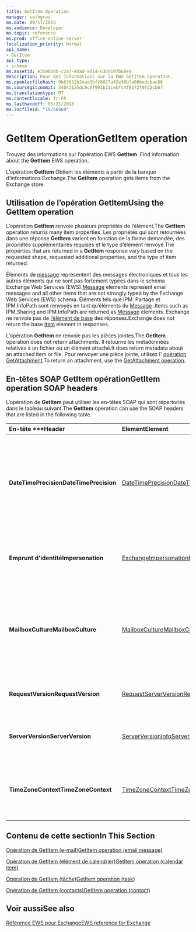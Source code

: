 ```yaml
---
title: GetItem Operation
manager: sethgros
ms.date: 09/17/2015
ms.audience: Developer
ms.topic: reference
ms.prod: office-online-server
localization_priority: Normal
api_name:
- GetItem
api_type:
- schema
ms.assetid: e3590b8b-c2a7-4dad-a014-6360197b68e4
description: Pour des informations sur la EWS GetItem operation.
ms.openlocfilehash: 9b63032b2eaa3bf26027a42e38bfa06bedcbac86
ms.sourcegitcommit: 34041125dc8c5f993b21cebfc4f8b72f0fd2cb6f
ms.translationtype: MT
ms.contentlocale: fr-FR
ms.lasthandoff: 06/25/2018
ms.locfileid: "19756660"
---
```

# <a name="getitem-operation"></a><span data-ttu-id="ed725-103">GetItem Operation</span><span class="sxs-lookup"><span data-stu-id="ed725-103">GetItem operation</span></span>

<span data-ttu-id="ed725-104">Trouvez des informations sur l’opération EWS **GetItem** .</span><span class="sxs-lookup"><span data-stu-id="ed725-104">Find information about the **GetItem** EWS operation.</span></span> 
  
<span data-ttu-id="ed725-105">L’opération **GetItem** Obtient les éléments à partir de la banque d’informations Exchange.</span><span class="sxs-lookup"><span data-stu-id="ed725-105">The **GetItem** operation gets items from the Exchange store.</span></span> 
  
## <a name="using-the-getitem-operation"></a><span data-ttu-id="ed725-106">Utilisation de l’opération GetItem</span><span class="sxs-lookup"><span data-stu-id="ed725-106">Using the GetItem operation</span></span>

<span data-ttu-id="ed725-107">L’opération **GetItem** renvoie plusieurs propriétés de l’élément.</span><span class="sxs-lookup"><span data-stu-id="ed725-107">The **GetItem** operation returns many item properties.</span></span> <span data-ttu-id="ed725-108">Les propriétés qui sont retournées dans une réponse **GetItem** varient en fonction de la forme demandée, des propriétés supplémentaires requises et le type d’élément renvoyé.</span><span class="sxs-lookup"><span data-stu-id="ed725-108">The properties that are returned in a **GetItem** response vary based on the requested shape, requested additional properties, and the type of item returned.</span></span> 
  
<span data-ttu-id="ed725-109">Éléments de [message](message-ex15websvcsotherref.md) représentent des messages électroniques et tous les autres éléments qui ne sont pas fortement typées dans le schéma Exchange Web Services (EWS).</span><span class="sxs-lookup"><span data-stu-id="ed725-109">[Message](message-ex15websvcsotherref.md) elements represent email messages and all other items that are not strongly typed by the Exchange Web Services (EWS) schema.</span></span> <span data-ttu-id="ed725-110">Éléments tels que IPM. Partage et IPM.InfoPath sont renvoyés en tant qu’éléments du [Message](message-ex15websvcsotherref.md) .</span><span class="sxs-lookup"><span data-stu-id="ed725-110">Items such as IPM.Sharing and IPM.InfoPath are returned as [Message](message-ex15websvcsotherref.md) elements.</span></span> <span data-ttu-id="ed725-111">Exchange ne renvoie pas de [l’élément de base](item.md) des réponses.</span><span class="sxs-lookup"><span data-stu-id="ed725-111">Exchange does not return the base [Item](item.md) element in responses.</span></span> 
  
<span data-ttu-id="ed725-112">L’opération **GetItem** ne renvoie pas les pièces jointes.</span><span class="sxs-lookup"><span data-stu-id="ed725-112">The **GetItem** operation does not return attachments.</span></span> <span data-ttu-id="ed725-113">Il retourne les métadonnées relatives à un fichier ou un élément attaché.</span><span class="sxs-lookup"><span data-stu-id="ed725-113">It does return metadata about an attached item or file.</span></span> <span data-ttu-id="ed725-114">Pour renvoyer une pièce jointe, utilisez l' [opération GetAttachment](getattachment-operation.md).</span><span class="sxs-lookup"><span data-stu-id="ed725-114">To return an attachment, use the [GetAttachment operation](getattachment-operation.md).</span></span>
  
## <a name="getitem-operation-soap-headers"></a><span data-ttu-id="ed725-115">En-têtes SOAP GetItem opération</span><span class="sxs-lookup"><span data-stu-id="ed725-115">GetItem operation SOAP headers</span></span>

<span data-ttu-id="ed725-116">L’opération de **GetItem** peut utiliser les en-têtes SOAP qui sont répertoriés dans le tableau suivant.</span><span class="sxs-lookup"><span data-stu-id="ed725-116">The **GetItem** operation can use the SOAP headers that are listed in the following table.</span></span> 
  
|<span data-ttu-id="ed725-117">En-tête \*\*\*</span><span class="sxs-lookup"><span data-stu-id="ed725-117">****Header****</span></span>|<span data-ttu-id="ed725-118">****Element****</span><span class="sxs-lookup"><span data-stu-id="ed725-118">****Element****</span></span>|<span data-ttu-id="ed725-119">****Description****</span><span class="sxs-lookup"><span data-stu-id="ed725-119">****Description****</span></span>|
|:-----|:-----|:-----|
|<span data-ttu-id="ed725-120">**DateTimePrecision**</span><span class="sxs-lookup"><span data-stu-id="ed725-120">**DateTimePrecision**</span></span> <br/> |[<span data-ttu-id="ed725-121">DateTimePrecision</span><span class="sxs-lookup"><span data-stu-id="ed725-121">DateTimePrecision</span></span>](datetimeprecision.md) <br/> |<span data-ttu-id="ed725-122">Spécifie la résolution des valeurs de date/heure dans les réponses à partir du serveur, en secondes ou en millisecondes.</span><span class="sxs-lookup"><span data-stu-id="ed725-122">Specifies the resolution of data/time values in responses from the server, either in seconds or in milliseconds.</span></span>  <br/> |
|<span data-ttu-id="ed725-123">**Emprunt d’identité**</span><span class="sxs-lookup"><span data-stu-id="ed725-123">**Impersonation**</span></span> <br/> |[<span data-ttu-id="ed725-124">ExchangeImpersonation</span><span class="sxs-lookup"><span data-stu-id="ed725-124">ExchangeImpersonation</span></span>](exchangeimpersonation.md) <br/> |<span data-ttu-id="ed725-125">Identifie l’utilisateur emprunte l’identité de l’application cliente.</span><span class="sxs-lookup"><span data-stu-id="ed725-125">Identifies the user whom the client application is impersonating.</span></span>  <br/> |
|<span data-ttu-id="ed725-126">**MailboxCulture**</span><span class="sxs-lookup"><span data-stu-id="ed725-126">**MailboxCulture**</span></span> <br/> |[<span data-ttu-id="ed725-127">MailboxCulture</span><span class="sxs-lookup"><span data-stu-id="ed725-127">MailboxCulture</span></span>](mailboxculture.md) <br/> |<span data-ttu-id="ed725-128">Identifie la culture, comme défini dans RFC 3066, « Balises pour l’Identification des langues », à utiliser pour accéder à la boîte aux lettres.</span><span class="sxs-lookup"><span data-stu-id="ed725-128">Identifies the culture, as defined in RFC 3066, "Tags for the Identification of Languages", to be used to access the mailbox.</span></span>  <br/> |
|<span data-ttu-id="ed725-129">**RequestVersion**</span><span class="sxs-lookup"><span data-stu-id="ed725-129">**RequestVersion**</span></span> <br/> |[<span data-ttu-id="ed725-130">RequestServerVersion</span><span class="sxs-lookup"><span data-stu-id="ed725-130">RequestServerVersion</span></span>](requestserverversion.md) <br/> |<span data-ttu-id="ed725-131">Identifie la version du schéma pour la requête d’opération.</span><span class="sxs-lookup"><span data-stu-id="ed725-131">Identifies the schema version for the operation request.</span></span>  <br/> |
|<span data-ttu-id="ed725-132">**ServerVersion**</span><span class="sxs-lookup"><span data-stu-id="ed725-132">**ServerVersion**</span></span> <br/> |[<span data-ttu-id="ed725-133">ServerVersionInfo</span><span class="sxs-lookup"><span data-stu-id="ed725-133">ServerVersionInfo</span></span>](serverversioninfo.md) <br/> |<span data-ttu-id="ed725-134">Identifie la version du serveur qui a répondu à la demande.</span><span class="sxs-lookup"><span data-stu-id="ed725-134">Identifies the version of the server that responded to the request.</span></span>  <br/> |
|<span data-ttu-id="ed725-135">**TimeZoneContext**</span><span class="sxs-lookup"><span data-stu-id="ed725-135">**TimeZoneContext**</span></span> <br/> |[<span data-ttu-id="ed725-136">TimeZoneContext</span><span class="sxs-lookup"><span data-stu-id="ed725-136">TimeZoneContext</span></span>](timezonecontext.md) <br/> |<span data-ttu-id="ed725-137">Identifie le fuseau horaire à utiliser pour toutes les réponses à partir du serveur.</span><span class="sxs-lookup"><span data-stu-id="ed725-137">Identifies the time zone to be used for all responses from the server.</span></span>  <br/> |
   
## <a name="in-this-section"></a><span data-ttu-id="ed725-138">Contenu de cette section</span><span class="sxs-lookup"><span data-stu-id="ed725-138">In This Section</span></span>

[<span data-ttu-id="ed725-139">Opération de GetItem (e-mail)</span><span class="sxs-lookup"><span data-stu-id="ed725-139">GetItem operation (email message)</span></span>](getitem-operation-email-message.md)
  
[<span data-ttu-id="ed725-140">Opération de GetItem (élément de calendrier)</span><span class="sxs-lookup"><span data-stu-id="ed725-140">GetItem operation (calendar item)</span></span>](getitem-operation-calendar-item.md)
  
[<span data-ttu-id="ed725-141">Opération de GetItem (tâche)</span><span class="sxs-lookup"><span data-stu-id="ed725-141">GetItem operation (task)</span></span>](getitem-operation-task.md)
  
[<span data-ttu-id="ed725-142">Opération de GetItem (contacts)</span><span class="sxs-lookup"><span data-stu-id="ed725-142">GetItem operation (contact)</span></span>](getitem-operation-contact.md)
  
## <a name="see-also"></a><span data-ttu-id="ed725-143">Voir aussi</span><span class="sxs-lookup"><span data-stu-id="ed725-143">See also</span></span>



[<span data-ttu-id="ed725-144">Référence EWS pour Exchange</span><span class="sxs-lookup"><span data-stu-id="ed725-144">EWS reference for Exchange</span></span>](ews-reference-for-exchange.md)

